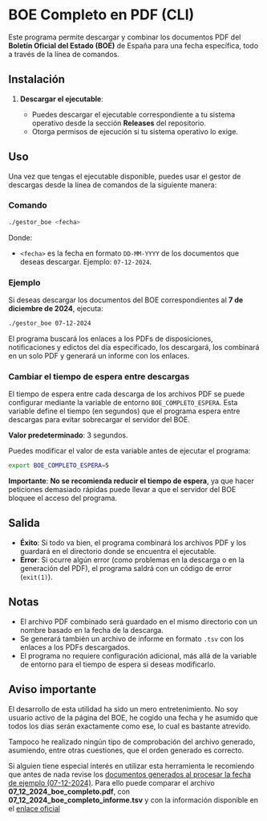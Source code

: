 BOE Completo en PDF (CLI)
=============================

Este programa permite descargar y combinar los documentos PDF del **Boletín Oficial del Estado (BOE)** de España para una fecha específica, todo a través de la línea de comandos.

Instalación
-----------

1.  **Descargar el ejecutable**:
    
    *   Puedes descargar el ejecutable correspondiente a tu sistema operativo desde la sección **Releases** del repositorio.
    *   Otorga permisos de ejecución si tu sistema operativo lo exige.

Uso
---

Una vez que tengas el ejecutable disponible, puedes usar el gestor de descargas desde la línea de comandos de la siguiente manera:

### Comando

```bash
./gestor_boe <fecha>
```

Donde:

*   `<fecha>` es la fecha en formato `DD-MM-YYYY` de los documentos que deseas descargar. Ejemplo: `07-12-2024`.

### Ejemplo

Si deseas descargar los documentos del BOE correspondientes al **7 de diciembre de 2024**, ejecuta:

```bash
./gestor_boe 07-12-2024
```

El programa buscará los enlaces a los PDFs de disposiciones, notificaciones y edictos del día especificado, los descargará, los combinará en un solo PDF y generará un informe con los enlaces.

### Cambiar el tiempo de espera entre descargas

El tiempo de espera entre cada descarga de los archivos PDF se puede configurar mediante la variable de entorno `BOE_COMPLETO_ESPERA`. Esta variable define el tiempo (en segundos) que el programa espera entre descargas para evitar sobrecargar el servidor del BOE.

**Valor predeterminado**: 3 segundos.

Puedes modificar el valor de esta variable antes de ejecutar el programa:

```bash
export BOE_COMPLETO_ESPERA=5
```
**Importante**: **No se recomienda reducir el tiempo de espera**, ya que hacer peticiones demasiado rápidas puede llevar a que el servidor del BOE bloquee el acceso del programa.

Salida
------

*   **Éxito**: Si todo va bien, el programa combinará los archivos PDF y los guardará en el directorio donde se encuentra el ejecutable.
*   **Error**: Si ocurre algún error (como problemas en la descarga o en la generación del PDF), el programa saldrá con un código de error (`exit(1)`).

Notas
-----

*   El archivo PDF combinado será guardado en el mismo directorio con un nombre basado en la fecha de la descarga.
*   Se generará también un archivo de informe en formato `.tsv` con los enlaces a los PDFs descargados.
*   El programa no requiere configuración adicional, más allá de la variable de entorno para el tiempo de espera si deseas modificarlo.

Aviso importante
----------------
El desarrollo de esta utilidad ha sido un mero entretenimiento. No soy usuario activo de la página del BOE, he cogido una fecha y he asumido que todos los días serán exactamente como ese, lo cual es bastante atrevido.

Tampoco he realizado ningún tipo de comprobación del archivo generado, asumiendo, entre otras cuestiones, que el orden generado es correcto.

Si alguien tiene especial interés en utilizar esta herramienta le recomiendo que antes de nada revise los [documentos generados al procesar la fecha de ejemplo (07-12-2024)](https://easyupload.io/b34v89). Para ello puede comparar el archivo **07_12_2024_boe_completo.pdf**, con **07_12_2024_boe_completo_informe.tsv** y con la información disponible en el [enlace oficial](https://boe.es/boe/dias/2024/12/07/)